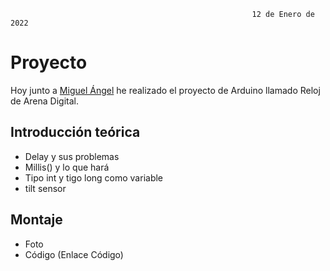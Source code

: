                                                           12 de Enero de 2022 
                                                          
# Proyecto 

Hoy junto a [Miguel Ángel]() he realizado el proyecto de Arduino llamado Reloj de Arena Digital.

## Introducción teórica

- Delay y sus problemas
- Millis() y lo que hará
- Tipo int y tigo long como variable
- tilt sensor

## Montaje
- Foto
- Código (Enlace Código)
